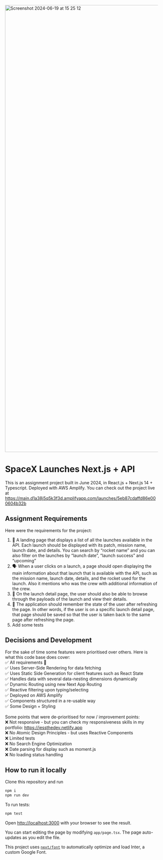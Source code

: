 <img width="1468" alt="Screenshot 2024-06-19 at 15 25 12" src="https://github.com/jessikadg/nextjs-spacex-api/assets/48770521/b4bc1516-a2a9-41e3-9fb4-f1885059a4d6">

# SpaceX Launches Next.js + API

This is an assignment project built in June 2024, in React.js + Next.js 14 + Typescript. Deployed with AWS Amplify.
You can check out the project live at https://main.d1a38j5q5k3f3d.amplifyapp.com/launches/5eb87cdaffd86e000604b32b

## Assignment Requirements

Here were the requirements for the project:

1. 🛬 A landing page that displays a list of all the launches available in the API. Each
   launch should be displayed with its patch, mission name, launch date, and details.
   You can search by “rocket name” and you can also filter on the launches by “launch
   date”, “launch success” and “upcoming”
2. 🗣 When a user clicks on a launch, a page should open displaying the main
   information about that launch that is available with the API, such as the mission
   name, launch date, details, and the rocket used for the launch. Also it mentions
   who was the crew with additional information of the crew.
3. 🚀 On the launch detail page, the user should also be able to browse through the
   payloads of the launch and view their details.
4. 🧠 The application should remember the state of the user after refreshing the page.
   In other words, if the user is on a specific launch detail page, that page should be
   saved so that the user is taken back to the same page after refreshing the page.
5. Add some tests

## Decisions and Development

For the sake of time some features were prioritised over others. Here is what this code base does cover:
<br/>
✅ All requirements 💯 <br/>
✅ Uses Server-Side Rendering for data fetching <br/>
✅ Uses Static Side Generation for client features such as React State<br/>
✅ Handles data with several data-nesting dimensions dynamically<br/>
✅ Dynamic Routing using new Next App Routing <br/>
✅ Reactive filtering upon typing/selecting<br/>
✅ Deployed on AWS Amplify<br/>
✅ Components structured in a re-usable way<br/>
✅ Some Design + Styling<br/>
<br/>
Some points that were de-prioritised for now / improvement points:
<br/>
❌ Not responsive - but you can check my responsiveness skills in my portfolio: https://jessthedev.netlify.app<br/>
❌ No Atomic Design Principles - but uses Reactive Components<br/>
❌ Limited tests<br/>
❌ No Search Engine Optimization<br/>
❌ Date parsing for display such as moment.js<br/>
❌ No loading status handling<br/>

## How to run it locally

Clone this repository and run

```bash
npm i
npm run dev
```

To run tests:

```bash
npm test
```

Open [http://localhost:3000](http://localhost:3000) with your browser to see the result.

You can start editing the page by modifying `app/page.tsx`. The page auto-updates as you edit the file.

This project uses [`next/font`](https://nextjs.org/docs/basic-features/font-optimization) to automatically optimize and load Inter, a custom Google Font.
